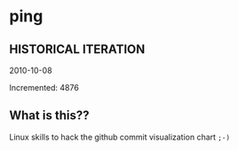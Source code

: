 # ping

## HISTORICAL ITERATION
2010-10-08

Incremented: 4876

## What is this?? 
Linux skills to hack the github commit visualization chart `;-)`
